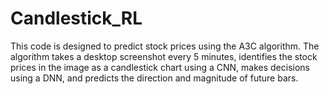 # Candlestick_RL
This code is designed to predict stock prices using the A3C algorithm. The algorithm takes a desktop screenshot every 5 minutes, identifies the stock prices in the image as a candlestick chart using a CNN, makes decisions using a DNN, and predicts the direction and magnitude of future bars.
